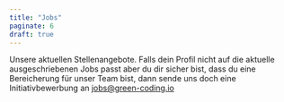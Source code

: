 ```yaml
---
title: "Jobs"
paginate: 6
draft: true
---
```


Unsere aktuellen Stellenangebote. Falls dein Profil nicht auf die aktuelle ausgeschriebenen Jobs passt aber du dir sicher bist, dass du eine Bereicherung für unser Team bist, dann sende uns doch eine Initiativbewerbung an <a href="mailto:jobs@green-coding.io">jobs@green-coding.io</a>
